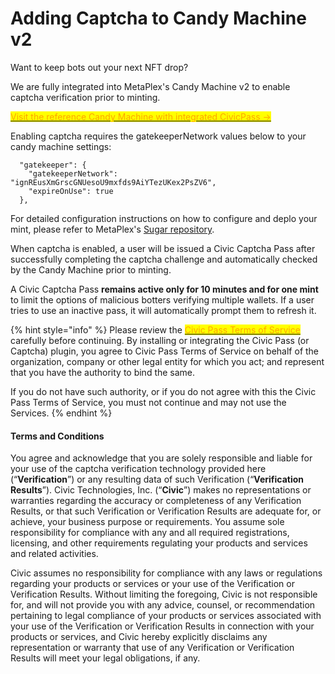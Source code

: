 # Adding Captcha to Candy Machine v2

Want to keep bots out your next NFT drop?&#x20;

We are fully integrated into MetaPlex's Candy Machine v2 to enable captcha verification prior to minting.&#x20;

[<mark style="color:orange;">Visit the reference Candy Machine with integrated CivicPass -></mark>](https://github.com/metaplex-foundation/candy-machine-ui)

Enabling captcha requires the gatekeeperNetwork values below to your candy machine settings:

```
  "gatekeeper": {
    "gatekeeperNetwork": "ignREusXmGrscGNUesoU9mxfds9AiYTezUKex2PsZV6",
    "expireOnUse": true
  },
```

For detailed configuration instructions on how to configure and deplo your mint, please refer to MetaPlex's [Sugar repository](https://github.com/metaplex-foundation/sugar).

When captcha is enabled, a user will be issued a Civic Captcha Pass after successfully completing the captcha challenge and automatically checked by the Candy Machine prior to minting.&#x20;

A Civic Captcha Pass **remains active only for 10 minutes and for one mint** to limit the options of malicious botters verifying multiple wallets. If a user tries to use an inactive pass, it will automatically prompt them to refresh it.

{% hint style="info" %}
Please review the [<mark style="color:orange;">Civic Pass Terms of Service</mark>](https://www.civic.com/legal/terms-of-service-civic-pass-v1/) carefully before continuing. By installing or integrating the Civic Pass (or Captcha) plugin, you agree to Civic Pass Terms of Service on behalf of the organization, company or other legal entity for which you act; and represent that you have the authority to bind the same.

If you do not have such authority, or if you do not agree with this the Civic Pass Terms of Service, you must not continue and may not use the Services.
{% endhint %}

#### &#x20;Terms and Conditions

You agree and acknowledge that you are solely responsible and liable for your use of the captcha verification technology provided here (“**Verification**”) or any resulting data of such Verification (“**Verification Results**”). Civic Technologies, Inc. (“**Civic**”) makes no representations or warranties regarding the accuracy or completeness of any Verification Results, or that such Verification or Verification Results are adequate for, or achieve, your business purpose or requirements. You assume sole responsibility for compliance with any and all required registrations, licensing, and other requirements regulating your products and services and related activities.&#x20;

Civic assumes no responsibility for compliance with any laws or regulations regarding your products or services or your use of the Verification or Verification Results. Without limiting the foregoing, Civic is not responsible for, and will not provide you with any advice, counsel, or recommendation pertaining to legal compliance of your products or services associated with your use of the Verification or Verification Results in connection with your products or services, and Civic hereby explicitly disclaims any representation or warranty that use of any Verification or Verification Results will meet your legal obligations, if any.
